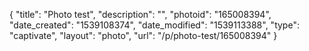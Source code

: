 {
    "title": "Photo test",
    "description": "",
    "photoid": "165008394",
    "date_created": "1539108374",
    "date_modified": "1539113388",
    "type": "captivate",
    "layout": "photo",
    "url": "\/p\/photo-test\/165008394"
}